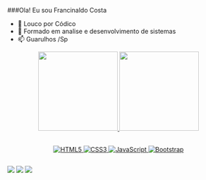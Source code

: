 ###Ola! Eu sou Francinaldo Costa


- 🔭 Louco por Códico
- 🌱 Formado em analise e desenvolvimento de sistemas
- 📫 Guarulhos /Sp


<div align="center">
  <a href="https://github.com/Francinaldo Costa">
  <img height="180em" src="https://github-readme-stats.vercel.app/api?username=Francinaldo446&show_icons=true&theme=radical&include_all_commits=true&count_private=true"/>
  <img height="180em" src="https://github-readme-stats.vercel.app/api/top-langs/?username=Francinaldo446&layout=compact&langs_count=7&theme=dark"/>
</div>
  <div style="display: inline_block"><br>
 <p align="center"><img alt="HTML5" src="https://img.shields.io/badge/html5%20-%23E34F26.svg?&style=for-the-badge&logo=html5&logoColor=white"/>
  <img alt="CSS3" src="https://img.shields.io/badge/css3%20-%231572B6.svg?&style=for-the-badge&logo=css3&logoColor=white"/>
  <img alt="JavaScript" src="https://img.shields.io/badge/javascript%20-%23323330.svg?&style=for-the-badge&logo=javascript&logoColor=%23F7DF1E"/>
  
  <img alt="Bootstrap" src="https://img.shields.io/badge/bootstrap%20-%23563D7C.svg?&style=for-the-badge&logo=bootstrap&logoColor=white"/>
   
 </p>
  </div>
  
 
</div>
  
  ##
  
  <div> 
  <a href="https://www.youtube.com/channel/UCbDbztRV-e4V83HEN9xmgpw" target="_blank"><img src="https://img.shields.io/badge/YouTube-FF0000?style=for-the-badge&logo=youtube&logoColor=white" target="_blank"></a>
  <a href="https://www.instagram.com/naldo_violino/" target="_blank"><img src="https://img.shields.io/badge/-Instagram-%23E4405F?style=for-the-badge&logo=instagram&logoColor=white" target="_blank"></a>
  <a href="https://www.linkedin.com/in/francinaldo-costa-bb82a621a/" target="_blank"><img src="https://img.shields.io/badge/-LinkedIn-%230077B5?style=for-the-badge&logo=linkedin&logoColor=white" target="_blank"></a>
  
    
    
  </div>
